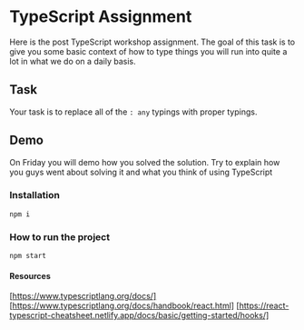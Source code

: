 # TypeScript Assignment

Here is the post TypeScript workshop assignment. The goal of this task is to give you some basic context of how to type things you will run into quite a lot in what we do on a daily basis.
## Task

Your task is to replace all of the `: any` typings with proper typings.

## Demo

On Friday you will demo how you solved the solution. Try to explain how you guys went about solving it and what you think of using TypeScript



### Installation
`npm i`
### How to run the project
`npm start`


#### Resources
[https://www.typescriptlang.org/docs/]
[https://www.typescriptlang.org/docs/handbook/react.html]
[https://react-typescript-cheatsheet.netlify.app/docs/basic/getting-started/hooks/]